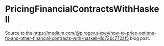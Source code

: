 # PricingFinancialContractsWithHaskell
Source to the https://medium.com/@pirogov.alexey/how-to-price-options-fx-and-other-financial-contracts-with-haskell-dd726c772af5 blog post.
